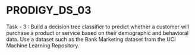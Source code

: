 # PRODIGY_DS_03
Task - 3 : Build a decision tree classifier to predict whether a customer will purchase a product or service based on their demographic and behavioral data. Use a dataset such as the Bank Marketing dataset from the UCI Machine Learning Repository.
